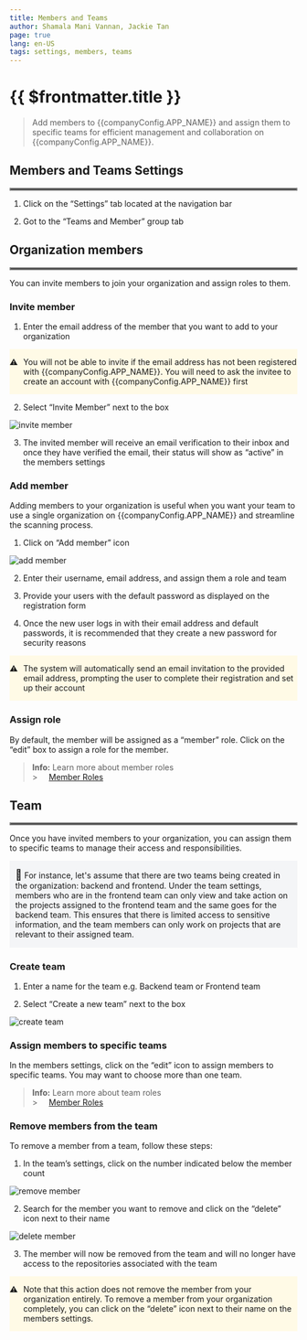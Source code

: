 ```yaml
---
title: Members and Teams
author: Shamala Mani Vannan, Jackie Tan
page: true
lang: en-US
tags: settings, members, teams
---
```


<script setup>
import { companyConfig } from '../../../../config/companyConfig.js'
</script>

<ClientOnly>

# {{ $frontmatter.title }}

> Add members to {{companyConfig.APP_NAME}} and assign them to specific teams for efficient management and collaboration on {{companyConfig.APP_NAME}}.

## Members and Teams Settings

<hr style="border:2px solid gray" />

1. Click on the “Settings” tab located at the navigation bar

2. Got to the “Teams and Member” group tab

## Organization members

<hr style="border:2px solid gray" />

You can invite members to join your organization and assign roles to them.

### Invite member

1. Enter the email address of the member that you want to add to your organization

<div style="display: flex; background-color: #FFFAE6;">

<div style="flex: 0.05; ">

&#9888;

</div>

<div style="flex: 1; ">

<div>

You will not be able to invite if the email address has not been registered with {{companyConfig.APP_NAME}}. You will need to ask the invitee to create an account with {{companyConfig.APP_NAME}} first

</div>

</div>

</div>

2. Select “Invite Member” next to the box

<img src="/images/Settings/Settings-4.png" alt="invite member">

3. The invited member will receive an email verification to their inbox and once they have verified the email, their status will show as “active” in the members settings

### Add member

Adding members to your organization is useful when you want your team to use a single organization on {{companyConfig.APP_NAME}} and streamline the scanning process.

1. Click on “Add member” icon

<img src="/images/Settings/Settings-5.png" alt="add member">

2. Enter their username, email address, and assign them a role and team

3. Provide your users with the default password as displayed on the registration form

4. Once the new user logs in with their email address and default passwords, it is recommended that they create a new password for security reasons

<div style="display: flex; background-color: #FFFAE6;">

<div style="flex: 0.05; ">

&#9888;

</div>

<div style="flex: 1; ">

<div>

The system will automatically send an email invitation to the provided email address, prompting the user to complete their registration and set up their account

</div>

</div>

</div>

### Assign role

By default, the member will be assigned as a “member” role. Click on the “edit” box to assign a role for the member.

> **Info:** Learn more about member roles <br> > &nbsp;&nbsp;&nbsp;&nbsp;[Member Roles](Member-Roles.md)

## Team

<hr style="border:2px solid gray" />

Once you have invited members to your organization, you can assign them to specific teams to manage their access and responsibilities.

<div style="background-color: #F4F5F7; padding-left: 10px; padding-right: 10px; padding-top: 0.1px; padding-bottom: 0.1px;">
    <p><span style="font-size: 18px;">📓</span> For instance, let's assume that there are two teams being created in the organization: backend and frontend. Under the team settings, members who are in the frontend team can only view and take action on the projects assigned to the frontend team and the same goes for the backend team. This ensures that there is limited access to sensitive information, and the team members can only work on projects that are relevant to their assigned team.</p>
</div>

### Create team

1. Enter a name for the team e.g. Backend team or Frontend team

2. Select “Create a new team” next to the box

<img src="/images/Settings/Settings-6.png" alt="create team">

### Assign members to specific teams

In the members settings, click on the “edit” icon to assign members to specific teams. You may want to choose more than one team.

> **Info:** Learn more about team roles <br> > &nbsp;&nbsp;&nbsp;&nbsp;[Member Roles](Member-Roles.md)

### Remove members from the team

To remove a member from a team, follow these steps:

1. In the team’s settings, click on the number indicated below the member count

<img src="/images/Settings/Settings-7.png" alt="remove member">

2. Search for the member you want to remove and click on the “delete” icon next to their name

<img src="/images/Settings/Settings-8.png" alt="delete member">

3. The member will now be removed from the team and will no longer have access to the repositories associated with the team

<div style="display: flex; background-color: #FFFAE6;">

<div style="flex: 0.05; ">

&#9888;

</div>

<div style="flex: 1; ">

<div>

Note that this action does not remove the member from your organization entirely. To remove a member from your organization completely, you can click on the “delete” icon next to their name on the members settings.

</div>

</div>

</div>

</ClientOnly>
